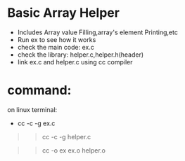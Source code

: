 # Basic Array Helper
- Includes Array value Filling,array's element Printing,etc  
- Run ex to see how it works  
- check the main code: ex.c  
- check the library: helper.c,helper.h(header)  
- link ex.c and helper.c using cc compiler  

# command:  
on linux terminal:  
* cc -c -g ex.c  
  
>> cc -c -g helper.c  
  
>> cc -o ex ex.o helper.o  
